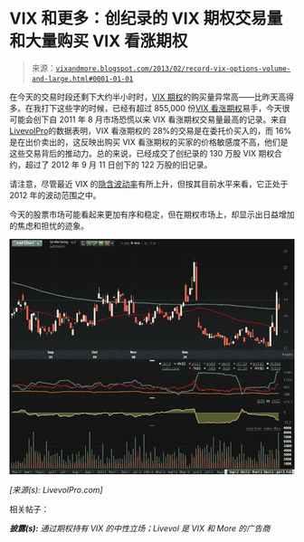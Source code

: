 <!--yml

分类：未分类

日期：2024-05-18 16:18:13

-->

# VIX 和更多：创纪录的 VIX 期权交易量和大量购买 VIX 看涨期权

> 来源：[`vixandmore.blogspot.com/2013/02/record-vix-options-volume-and-large.html#0001-01-01`](http://vixandmore.blogspot.com/2013/02/record-vix-options-volume-and-large.html#0001-01-01)

在今天的交易时段还剩下大约半小时时，[VIX 期权](http://vixandmore.blogspot.com/search/label/VIX%20options)的购买量异常高——比昨天高得多。在我打下这些字的时候，已经有超过 855,000 份[VIX 看涨期权](http://vixandmore.blogspot.com/search/label/VIX%20calls)易手，今天很可能会创下自 2011 年 8 月市场恐慌以来 VIX 看涨期权交易量最高的记录。来自[LivevolPro](http://www.livevolpro.com/)的数据表明，VIX 看涨期权的 28%的交易是在委托价买入的，而 16%是在出价卖出的，这反映出购买 VIX 看涨期权的买家的价格敏感度不高，他们是这些交易背后的推动力。总的来说，已经成交了创纪录的 130 万股 VIX 期权合约，超过了 2012 年 9 月 11 日创下的 122 万股的旧记录。

请注意，尽管最近 VIX 的[隐含波动率](http://vixandmore.blogspot.com/search/label/implied%20volatility)有所上升，但按其目前水平来看，它正处于 2012 年的波动范围之中。

今天的股票市场可能看起来更加有序和稳定，但在期权市场上，却显示出日益增加的焦虑和担忧的迹象。

![](img/fc0587978a64662efcde994561a1b6da.png)

*[来源(s): LivevolPro.com]*

相关帖子：

****披露(s):*** *通过期权持有 VIX 的中性立场；Livevol 是 VIX 和 More 的广告商**
